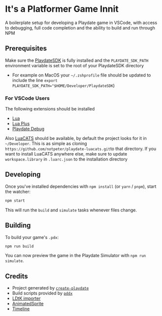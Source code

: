 # It's a Platformer Game Innit

A boilerplate setup for developing a Playdate game in VSCode, with access to debugging, full code completion and the ability to build and run through NPM

## Prerequisites

Make sure the [PlaydateSDK](https://play.date/dev/) is fully installed and the `PLAYDATE_SDK_PATH` environment variable is set to the root of your PlaydateSDK directory

* For example on MacOS your `~/.zshprofile` file should be updated to include the line `export PLAYDATE_SDK_PATH="$HOME/Developer/PlaydateSDK`)

### For VSCode Users
The following extensions should be installed 
* [Lua](https://marketplace.visualstudio.com/items/?itemName=sumneko.lua)
* [Lua Plus](https://marketplace.visualstudio.com/items/?itemName=jep-a.lua-plus)
* [Playdate Debug](https://marketplace.visualstudio.com/items/?itemName=midouest.playdate-debug)

Also [LuaCATS](https://github.com/notpeter/playdate-luacats) should be available, by default the project looks for it in `~/Developer`. This is as simple as cloning `https://github.com/notpeter/playdate-luacats.git`to that directory. If you want to install LuaCATS anywhere else, make sure to update `workspace.library` in `.luarc.json` to the installation directory

## Developing

Once you've installed dependencies with `npm install` (or `yarn` / `pnpm`), start the watcher:

```sh
npm start
```

This will run the `build` and `simulate` tasks whenever files change.

## Building

To build your game's `.pdx`:

```sh
npm run build
```

You can now preview the game in the Playdate Simulator with `npm run simulate`.

## Credits

- Project generated by [`create-playdate`](https://github.com/colingourlay/create-playdate)
- Build scripts provided by [`pddx`](https://github.com/colingourlay/pddx)
- [LDtK importer](https://github.com/NicMagnier/PlaydateLDtkImporter)
- [AnimatedSprite](https://github.com/Whitebrim/AnimatedSprite)
- [Timeline](https://github.com/mierau/playdate-timeline)

